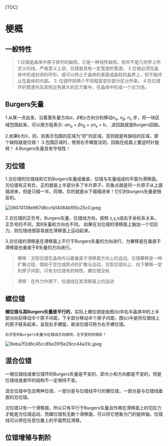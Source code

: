[TOC]
# 梗概
## 一般特性
   >1.位错是晶体中原子排列的缺陷，它是一种线性缺陷，但并不是几何学上所定义的线。严格意义上讲，位错是具有一定宽度的管道。
    2.位错必须在晶体中形成封闭的环形，或可以终止于晶体的表面或晶粒的晶界上，但不能终止在晶体的内部。
    3. 位错环把两个不同程度变形部分区分开来。
    4.在位错环的管道内及其附近有甚大的应力集中，在晶体中形成一个应力场。
   
 ## Burgers矢量
1.从某一点出发，沿着基矢量方向$\alpha$，$\beta$和$\gamma$方向分别移动$n_\alpha$, $n_\beta$, $n_\gamma$ 步，将一块区域包围起来，可以用方程表示:
$\alpha n_\alpha$ + $\beta n_\beta$ + $\gamma n_\gamma$ = b，,该回路就是Burgers回路。

2.如果b为0，则，则表示包围的区域为“好”的区域，否则就是有缺陷的区域，那个缺陷就是位错！
3.包围区域时，使用右手螺旋法则，回路在纸面上要逆时针旋转！
4.Burgers矢量具有守恒性！

## 刃位错
1.刃位错的位错线和它的Burgers矢量成垂直，位错与矢量组成的平面为滑移面。刃位错有正有负，正的就是上半部分多了半片原子，形象点就是将一片原子从上面插进来，但是只插一半。同理，负的就是从下面插进来！它们的burgers矢量是相反的。

![08074139e967d8ccfa14084b195c25c0.jpeg](en-resource://database/727:1)

2.刃位错的正负号，Burgers矢量，位错线方向，按照 z,y,x成右手坐标系关系，正负号的不同，其B矢量和方向也不同。
如果在刃位错的滑移面上施加一个切应力，则位错线很容易就在滑移面上运动起来。

3.刃位错的滑移是在滑移面上平行于Burgers矢量的方向进行，为攀移是在垂直于滑移面也垂直于B矢量的方向进行。

>攀移：刃型位错在晶体内沿着垂直于滑移面方向上的运动。位错攀移是一种扩散过程，借助于空位或质点的扩散与运动，刃型位错向上、向下攀移一定的原子间距，只有刃位错有的特性，螺位错没有.

>滑移：在外力作用下，位错线在其滑移面上的运动

## 螺位错
**螺位错与其Burgers矢量是平行的**，实际上螺位错是由图(b)中右半晶体中的上半部分向前移动半个原子间距，下半部分移动半个原子间距，图(c)中是将位错线上的原子联系起来，呈现右手螺旋，故该位错可称为右手螺位错。

    右手型的Burgers矢量与位错线方向相同，左手型的则相反！

![9eba7f2d6c45cc85e2915e29cc44a31c.jpeg](en-resource://database/740:1)

## 混合位错
一根位错线或者位错环的Burgers矢量是不变的，即大小和方向都是不变的，但是位错线或者环的结构不一定保持不变。

混合位错中包含两种位错，一部分是与位错线平行的螺位错，一部分是与位错线垂直的刃位错。

刃位错只有一个滑移面，所以只有平行于Burgers矢量且作用在滑移面上的切应力才能是刃位错运动，而螺位错有无数个滑移面，可以将它想象为门的旋转轴，位错线可以停在任意位置上的平面然后滑移。
## 位错增殖与割阶